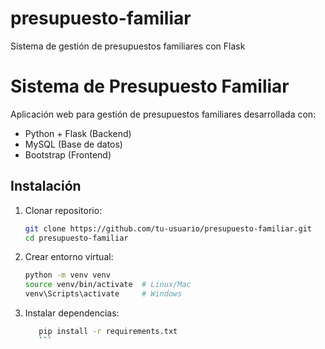 # presupuesto-familiar
Sistema de gestión de presupuestos familiares con Flask

# Sistema de Presupuesto Familiar

Aplicación web para gestión de presupuestos familiares desarrollada con:
- Python + Flask (Backend)
- MySQL (Base de datos)
- Bootstrap (Frontend)

## Instalación

1. Clonar repositorio:
   ```bash
   git clone https://github.com/tu-usuario/presupuesto-familiar.git
   cd presupuesto-familiar
   ```
   

2. Crear entorno virtual:
    ```bash
    python -m venv venv
    source venv/bin/activate  # Linux/Mac
    venv\Scripts\activate     # Windows
    ```
3. Instalar dependencias:
    ```bash
       pip install -r requirements.txt
       ```